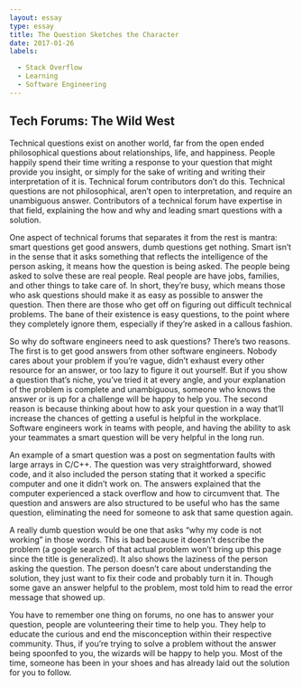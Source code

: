 ```yaml
---
layout: essay
type: essay
title: The Question Sketches the Character
date: 2017-01-26
labels:

  - Stack Overflow
  - Learning
  - Software Engineering 
---
```


## Tech Forums: The Wild West

  Technical questions exist on another world, far from the open ended philosophical questions about relationships, life, and happiness. People happily spend their time writing a response to your question that might provide you insight, or simply for the sake of writing and writing their interpretation of it is. Technical forum contributors don’t do this. Technical questions are not philosophical, aren’t open to interpretation, and require an unambiguous answer. Contributors of a technical forum have expertise in that field, explaining the how and why and leading smart questions with a solution.
  
  
  One aspect of technical forums that separates it from the rest is mantra: smart questions get good answers, dumb questions get nothing. Smart isn’t in the sense that it asks something that reflects the intelligence of the person asking, it means how the question is being asked. The people being asked to solve these are real people. Real people are have jobs, families, and other things to take care of. In short, they’re busy, which means those who ask questions should make it as easy as possible to answer the question. Then there are those who get off on figuring out difficult technical problems. The bane of their existence is easy questions, to the point where they completely ignore them, especially if they’re asked in a callous fashion.
  
  
  
  So why do software engineers need to ask questions? There’s two reasons. The first is to get good answers from other software engineers. Nobody cares about your problem if you’re vague, didn’t exhaust every other resource for an answer, or too lazy to figure it out yourself. But if you show a question that’s niche, you’ve tried it at every angle, and your explanation of the problem is complete and unambiguous, someone who knows the answer or is up for a challenge will be happy to help you. The second reason is because thinking about how to ask your question in a way that’ll increase the chances of getting a useful is helpful in the workplace. Software engineers work in teams with people, and having the ability to ask your teammates a smart question will be very helpful in the long run.
  
  
 
  
  
  An example of a smart question was a post on segmentation faults with large arrays in C/C++. The question was very straightforward, showed code, and it also included the person stating that it worked a specific computer and one it didn’t work on. The answers explained that the computer experienced a stack overflow and how to circumvent that. The question and answers are also structured to be useful who has the same question, eliminating the need for someone to ask that same question again.
  
  

  
  
  A really dumb question would be one that asks “why my code is not working” in those words. This is bad because it doesn’t describe the problem (a google search of that actual problem won’t bring up this page since the title is generalized). It also shows the laziness of the person asking the question. The person doesn’t care about understanding the solution, they just want to fix their code and probably turn it in. Though some gave an answer helpful to the problem, most told him to read the error message that showed up.
  
  
  
  
  You have to remember one thing on forums, no one has to answer your question, people are volunteering their time to help you. They help to educate the curious and end the misconception within their respective community. Thus, if you’re trying to solve a problem without the answer being spoonfed to you, the wizards will be happy to help you. Most of the time, someone has been in your shoes and has already laid out the solution for you to follow.
    



